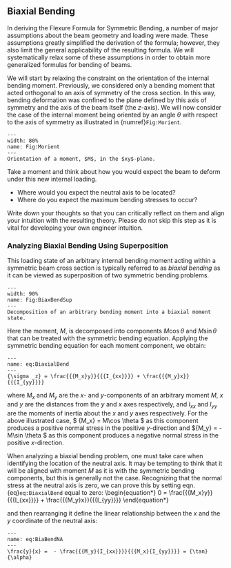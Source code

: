 ## Biaxial Bending 
In deriving the Flexure Formula for Symmetric Bending, a number of major assumptions about the beam geometry and loading were made. These assumptions greatly simplified the derivation of the formula; however, they also limit the general applicability of the resulting formula. We will systematically relax some of these assumptions in order to obtain more generalized formulas for bending of beams.

We will start by relaxing the constraint on the orientation of the internal bending moment. Previously, we considered only a bending moment that acted orthogonal to an axis of symmetry of the cross section. In this way, bending deformation was confined to the plane defined by this axis of symmetry and the axis of the beam itself (the $z$-axis). We will now consider the case of the internal moment being oriented by an angle $\theta$ with respect to the axis of symmetry as illustrated in {numref}`Fig:Morient`.
```{figure} ../figures/Biaxial_Bending.svg
---
width: 80%
name: Fig:Morient
---
Orientation of a moment, $M$, in the $xy$-plane.
```
Take a moment and think about how you would expect the beam to deform under this new internal loading. 
- Where would you expect the neutral axis to be located? 
- Where do you expect the maximum bending stresses to occur? 

Write down your thoughts so that you can critically reflect on them and align your intuition with the resulting theory. Please do not skip this step as it is vital for developing your own engineer intuition.

### Analyzing Biaxial Bending Using Superposition
This loading state of an arbitrary internal bending moment acting within a symmetric beam cross section is typically referred to as *biaxial bending* as it can be viewed as superposition of two symmetric bending problems.  
```{figure} ../figures/Biaxial_Bending_decomp.svg
---
width: 90%
name: Fig:BiaxBendSup
---
Decomposition of an arbitrary bending moment into a biaxial moment state.
```
Here the moment, $M$, is decomposed into components $M\cos\theta$ and $M\sin\theta$ that can be treated with the symmetric bending equation. Applying the symmetric bending equation for each moment component, we obtain:
```{math}
---
name: eq:BiaxialBend
---
{\sigma _z} = \frac{{{M_x}y}}{{{I_{xx}}}} + \frac{{{M_y}x}}{{{I_{yy}}}}
```
where $M_x$ and $M_y$ are the $x$- and $y$-components of an arbitrary moment $M$, $x$ and $y$ are the distances from the $y$ and $x$ axes respectively, and $I_{xx}$ and $I_{yy}$ are the moments of inertia about the $x$ and $y$ axes respectively. For the above illustrated case, $ {M_x} = M\cos \theta $ as this component produces a positive normal stress in the positive $y$-direction and ${M_y} =  - M\sin \theta $ as this component produces a negative normal stress in the positive $x$-direction.

When analyzing a biaxial bending problem, one must take care when identifying the location of the neutral axis. It may be tempting to think that it will be aligned with moment $M$ as it is with the symmetric bending components, but this is generally not the case. Recognizing that the normal stress at the neutral axis is zero, we can prove this by setting eqn. {eq}`eq:BiaxialBend` equal to zero:
    \begin{equation*}
    0 = \frac{{{M_x}y}}{{{I_{xx}}}} + \frac{{{M_y}x}}{{{I_{yy}}}}
    \end{equation*}

and then rearranging it define the linear relationship between the $x$ and the $y$ coordinate of the neutral axis:
```{math}
---
name: eq:BiaBendNA
---
\frac{y}{x} =  - \frac{{{M_y}{I_{xx}}}}{{{M_x}{I_{yy}}}} = {\tan} {\alpha} 
```